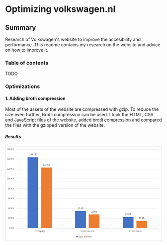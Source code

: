 # Optimizing volkswagen.nl

## Summary
Research of Volkswagen's website to improve the accesibility and performance. 
This readme contains my research on the website and advice on how to improve it.

### Table of contents
TODO

### Optimizations

#### 1. Adding brotli compression

Most of the assets of the website are compressed with gzip. 
To reduce the size even further, Brotli compression can be used.
I took the HTML, CSS and JavaScript files of the website, 
added brotli compression and compared the files with the gzipped version of the website.

##### Results

<p align="center">
  <img src="https://github.com/Arash217/project-2-1819/blob/master/docs/images/1.png">
</p>
